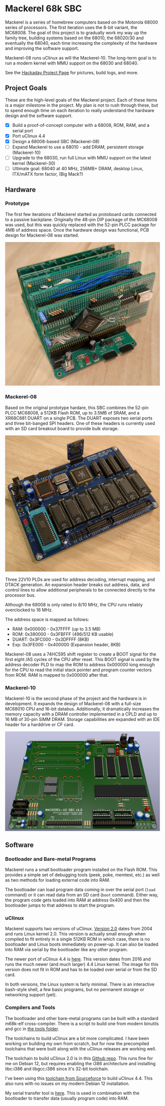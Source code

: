 # Mackerel 68k SBC

Mackerel is a series of homebrew computers based on the Motorola 68000 series of processors. The first iteration uses the 8-bit variant, the MC68008. The goal of this project is to gradually work my way up the family tree, building systems based on the 68010, the 68020/30 and eventually the 68040, each time increasing the complexity of the hardware and improving the software support.

Mackerel-08 runs uClinux as will the Mackerel-10. The long-term goal is to run a modern kernel with MMU support on the 68030 and 68040.

See the [Hackaday Project Page](https://hackaday.io/project/183861-mackerel-68k-computer) for pictures, build logs, and more.

## Project Goals
These are the high-level goals of the Mackerel project. Each of these items is a major milestone in the project. My plan is not to rush through these, but to spend enough time on each iteration to really understand the hardware design and the software support.

- [x] Build a proof-of-concept computer with a 68008, ROM, RAM, and a serial port
- [x] Port uClinux 4.4
- [x] Design a 68008-based SBC (Mackerel-08)
- [ ] Expand Mackerel to use a 68010 - add DRAM, persistent storage (Mackerel-10)
- [ ] Upgrade to the 68030, run full Linux with MMU support on the latest kernel (Mackerel-30)
- [ ] Ultimate goal: 68040 at 40 MHz, 256MB+ DRAM, desktop Linux, ITX/mATX form factor, (Big Mack?)

## Hardware

### Prototype
The first few iterations of Mackerel started as protoboard cards connected to a passive backplane. Originally the 48-pin DIP package of the MC68008 was used, but this was quickly replaced with the 52-pin PLCC package for 4MB of address space. Once the hardware design was functional, PCB design for Mackerel-08 was started.

![Mackerel Rev 0](media/images/mackerel-08-rev0.jpg)

### Mackerel-08
Based on the original prototype hardare, this SBC combines the 52-pin PLCC MC68008, a 512KB Flash ROM, up to 3.5MB of SRAM, and a XR68C681 DUART on a single PCB. The DUART exposes two serial ports and three bit-banged SPI headers. One of these headers is currently used with an SD card breakout board to provide bulk storage.

![Mackerel-08 SBC v1](media/images/mackerel-08-rev1.1.jpg)

Three 22V10 PLDs are used for address decoding, interrupt mapping, and DTACK generation. An expansion header breaks out address, data, and control lines to allow additional peripherals to be connected directly to the processor bus.

Although the 68008 is only rated to 8/10 MHz, the CPU runs reliably overclocked to 16 MHz.

The address space is mapped as follows:

- RAM:    0x000000 - 0x37FFFF (up to 3.5 MB)
- ROM:    0x380000 - 0x3FBFFF (496/512 KB usable)
- DUART:  0x3FC000 - 0x3DFFFF (8KB)
- Exp:    0x3FE000 - 0x400000 (Expansion header, 8KB)

Mackerel-08 uses a 74HC595 shift register to create a BOOT signal for the first eight /AS cycles of the CPU after reset. This BOOT signal is used by the address decoder PLD to map the ROM to address 0x000000 long enough for the CPU to read the initial stack pointer and program counter vectors from ROM. RAM is mapped to 0x000000 after that.

### Mackerel-10
Mackerel-10 is the second phase of the project and the hardware is in development. It expands the design of Mackerel-08 with a full-size MC68010 CPU and 16-bit databus. Additionally, it dramatically increases the memory capacity with a DRAM controller implemented in a CPLD and up to 16 MB of 30-pin SIMM DRAM. Storage capabilities are expanded with an IDE header for a harddrive or CF card.

![Mackerel-10 Prototype](media/images/mack-10-v1-render.png)

## Software

### Bootloader and Bare-metal Programs
Mackerel runs a small bootloader program installed on the Flash ROM. This provides a simple set of debugging tools (peek, poke, memtest, etc.) as well as two methods for loading external code into RAM.

The bootloader can load program data coming in over the serial port (`load` command) or it can read data from an SD card (`boot` command). Either way, the program code gets loaded into RAM at address 0x400 and then the bootloader jumps to that address to start the program.

### uClinux
Mackerel supports two versions of uClinux. [Version 2.0](https://github.com/crmaykish/mackerel-uclinux-20040218) dates from 2004 and runs Linux kernel 2.0. This version is actually small enough when compiled to fit entirely in a single 512KB ROM in which case, there is no bootloader and Linux boots immediately on power-up. It can also be loaded into RAM via serial by the bootloader like any other program.

The newer port of uClinux 4.4 is [here](https://github.com/crmaykish/mackerel-uclinux-20160919). This version dates from 2016 and runs the much newer (and much larger) 4.4 Linux kernel. The image for this version does not fit in ROM and has to be loaded over serial or from the SD card.

In both versions, the Linux system is fairly minimal. There is an interactive bash-style shell, a few basic programs, but no permanent storage or networking support (yet).

### Compilers and Tools
The bootloader and other bare-metal programs can be built with a standard m68k-elf cross-compiler. There is a script to build one from modern binutils and gcc in [the tools folder](tools/build_cross_compiler.sh).

The toolchains to build uClinux are a bit more complicated. I have been working on building my own from scratch, but for now the precompiled toolchains that were built along with the uClinux releases are working well.

The toolchain to build uClinux 2.0 is in this [Github repo](https://github.com/crmaykish/mackerel-m68k-elf-tools-2003). This runs fine for me on Debian 12, but requires enabling the i386 architecture and installing libc:i386 and libgcc:i386 since it's 32-bit toolchain.

I've been using this [toolchain from Sourceforce](https://sourceforge.net/projects/uclinux/files/Tools/m68k-uclinux-20160822/m68k-uclinux-tools-20160822.tar.bz2/download) to build uClinux 4.4. This also runs with no issues on my modern Debian 12 installation.

My serial transfer tool is [here](https://github.com/crmaykish/ctt). This is used in combination with the bootloader to transfer data (usually program code) into RAM.
